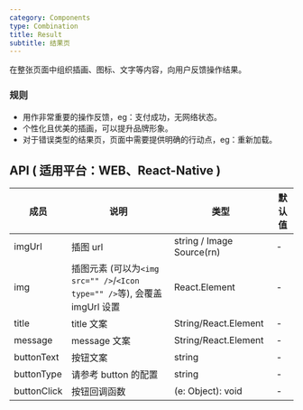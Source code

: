```yaml
---
category: Components
type: Combination
title: Result
subtitle: 结果页
---
```


在整张页面中组织插画、图标、文字等内容，向用户反馈操作结果。

### 规则
- 用作非常重要的操作反馈，eg：支付成功，无网络状态。
- 个性化且优美的插画，可以提升品牌形象。
- 对于错误类型的结果页，页面中需要提供明确的行动点，eg：重新加载。

## API ( 适用平台：WEB、React-Native )

| 成员        | 说明           | 类型               | 默认值       |
|------------|----------------|--------------------|--------------|
| imgUrl    | 插图 url    | string / Image Source(rn)  |  -  |
| img   | 插图元素 (可以为`<img src="" />`/`<Icon type="" />`等), 会覆盖 imgUrl 设置  | React.Element | -  |
| title    |    title 文案     | String/React.Element |  -  |
| message    |    message 文案     | String/React.Element |  -  |
| buttonText    |    按钮文案     | string |  -  |
| buttonType    |    请参考 button 的配置    | string |  -  |
| buttonClick    |    按钮回调函数     | (e: Object): void |  -  |
